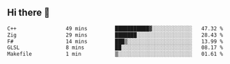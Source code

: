 ## Hi there 👋

 <!--START_SECTION:waka-->

```txt
C++                49 mins         ███████████▓░░░░░░░░░░░░░   47.32 %
Zig                29 mins         ███████░░░░░░░░░░░░░░░░░░   28.43 %
F#                 14 mins         ███▒░░░░░░░░░░░░░░░░░░░░░   13.99 %
GLSL               8 mins          ██░░░░░░░░░░░░░░░░░░░░░░░   08.17 %
Makefile           1 min           ▒░░░░░░░░░░░░░░░░░░░░░░░░   01.61 %
```

<!--END_SECTION:waka-->

<!--
**ValentinRapp/ValentinRapp** is a ✨ _special_ ✨ repository because its `README.md` (this file) appears on your GitHub profile.

Here are some ideas to get you started:

- 🔭 I’m currently working on ...
- 🌱 I’m currently learning ...
- 👯 I’m looking to collaborate on ...
- 🤔 I’m looking for help with ...
- 💬 Ask me about ...
- 📫 How to reach me: ...
- 😄 Pronouns: ...
- ⚡ Fun fact: ...
-->
